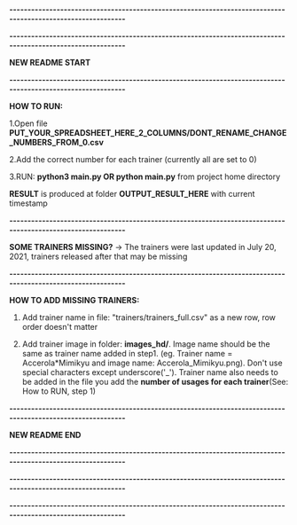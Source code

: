 **------------------------------------------------------------------------------------------------------------**

**------------------------------------------------------------------------------------------------------------**

**NEW README START**

**------------------------------------------------------------------------------------------------------------**

**HOW TO RUN:**

1.Open file **PUT_YOUR_SPREADSHEET_HERE_2_COLUMNS/DONT_RENAME_CHANGE_NUMBERS_FROM_0.csv**

2.Add the correct number for each trainer (currently all are set to 0)

3.RUN: **python3 main.py OR python main.py** from project home directory

**RESULT** is produced at folder **OUTPUT_RESULT_HERE** with current timestamp

**------------------------------------------------------------------------------------------------------------**

**SOME TRAINERS MISSING?** -> The trainers were last updated in July 20, 2021, trainers released after that may be missing

**------------------------------------------------------------------------------------------------------------**

**HOW TO ADD MISSING TRAINERS:**

1. Add trainer name in file: "trainers/trainers_full.csv" as a new row, row order doesn't matter

2. Add trainer image in folder: **images_hd/**. Image name should be the same as trainer name added in step1. (eg. Trainer name = Accerola\*Mimikyu and image name: Accerola_Mimikyu.png). Don't use special characters except underscore('\_'). Trainer name also needs to be added in the file you add the **number of usages for each trainer**(See: How to RUN, step 1)

**------------------------------------------------------------------------------------------------------------**

**NEW README END**

**------------------------------------------------------------------------------------------------------------**

**------------------------------------------------------------------------------------------------------------**

**------------------------------------------------------------------------------------------------------------**
